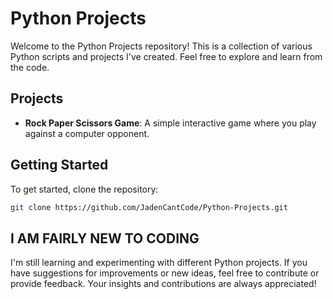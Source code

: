 # Python Projects

Welcome to the Python Projects repository! This is a collection of various Python scripts and projects I've created. Feel free to explore and learn from the code.

## Projects

- **Rock Paper Scissors Game**: A simple interactive game where you play against a computer opponent.

## Getting Started

To get started, clone the repository:

```bash
git clone https://github.com/JadenCantCode/Python-Projects.git
```

## I AM FAIRLY NEW TO CODING

I'm still learning and experimenting with different Python projects. If you have suggestions for improvements or new ideas, feel free to contribute or provide feedback. Your insights and contributions are always appreciated!
